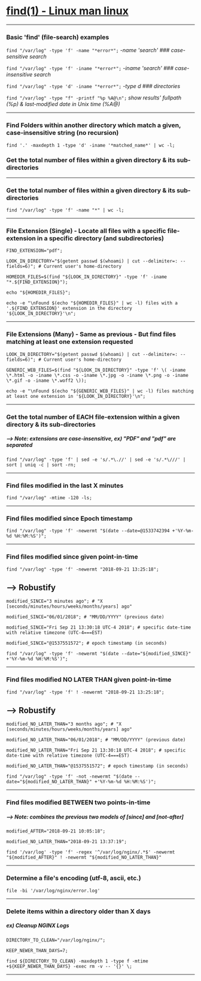 
# [find(1) - Linux man linux](https://linux.die.net/man/1/find)



***
### Basic 'find' (file-search) examples
```find "/var/log" -type 'f' -name "*error*";```   *-name 'search'   ### case-sensitive search*

```find "/var/log" -type 'f' -iname "*error*";```   *-iname 'search'   ### case-insensitive search*

```find "/var/log" -type 'd' -iname "*error*";```   *-type d   ### directories*

```find "/var/log" -type "f" -printf "%p %A@\n";``` *show results' fullpath (%p) & last-modified date in Unix time (%A@)*




***
### Find Folders within another directory which match a given, case-insensitive string (no recursion)
```
find '.' -maxdepth 1 -type 'd' -iname '*matched_name*' | wc -l;
```



### Get the total number of files within a given directory & its sub-directories
***
### Get the total number of files within a given directory & its sub-directories
```
find "/var/log" -type 'f' -name "*" | wc -l;
```



***
### File Extension (Single) - Locate all files with a specific file-extension in a specific directory (and subdirectories)
```
FIND_EXTENSION="pdf";

LOOK_IN_DIRECTORY="$(getent passwd $(whoami) | cut --delimiter=: --fields=6)"; # Current user's home-directory

HOMEDIR_FILES=$(find "${LOOK_IN_DIRECTORY}" -type 'f' -iname "*.${FIND_EXTENSION}");

echo "${HOMEDIR_FILES}";

echo -e "\nFound $(echo "${HOMEDIR_FILES}" | wc -l) files with a '.${FIND_EXTENSION}' extension in the directory '${LOOK_IN_DIRECTORY}'\n";

```
***



### File Extensions (Many) - Same as previous - But find files matching at least one extension requested
```
LOOK_IN_DIRECTORY="$(getent passwd $(whoami) | cut --delimiter=: --fields=6)"; # Current user's home-directory

GENERIC_WEB_FILES=$(find "${LOOK_IN_DIRECTORY}" -type 'f' \( -iname \*.html -o -iname \*.css -o -iname \*.jpg -o -iname \*.png -o -iname \*.gif -o -iname \*.woff2 \));

echo -e "\nFound $(echo "${GENERIC_WEB_FILES}" | wc -l) files matching at least one extension in '${LOOK_IN_DIRECTORY}'\n";

```



***
### Get the total number of EACH file-extension within a given directory & its sub-directories
##### --> Note: extensions are case-insensitive, ex) "PDF" and "pdf" are separated
```
find "/var/log" -type 'f' | sed -e 's/.*\.//' | sed -e 's/.*\///' | sort | uniq -c | sort -rn;
```



***
### Find files modified in the last X minutes
```find "/var/log" -mtime -120 -ls;```



***
### Find files modified since Epoch timestamp
```find "/var/log" -type 'f' -newermt "$(date --date=@1533742394 +'%Y-%m-%d %H:%M:%S')";```




***
### Find files modified since given point-in-time
```find "/var/log" -type 'f' -newermt "2018-09-21 13:25:18";```
## --> Robustify
```
modified_SINCE="3 minutes ago"; # "X [seconds/minutes/hours/weeks/months/years] ago"

modified_SINCE="06/01/2018"; # "MM/DD/YYYY" (previous date)

modified_SINCE="Fri Sep 21 13:30:18 UTC-4 2018"; # specific date-time with relative timezone (UTC-4===EST)

modified_SINCE="@1537551572"; # epoch timestamp (in seconds)

find "/var/log" -type 'f' -newermt "$(date --date="${modified_SINCE}" +'%Y-%m-%d %H:%M:%S')";
```



***
### Find files modified NO LATER THAN given point-in-time
```
find "/var/log" -type 'f' ! -newermt "2018-09-21 13:25:18";
```
## --> Robustify
```
modified_NO_LATER_THAN="3 months ago"; # "X [seconds/minutes/hours/weeks/months/years] ago"

modified_NO_LATER_THAN="06/01/2018"; # "MM/DD/YYYY" (previous date)

modified_NO_LATER_THAN="Fri Sep 21 13:30:18 UTC-4 2018"; # specific date-time with relative timezone (UTC-4===EST)

modified_NO_LATER_THAN="@1537551572"; # epoch timestamp (in seconds)

find "/var/log" -type 'f' -not -newermt "$(date --date="${modified_NO_LATER_THAN}" +'%Y-%m-%d %H:%M:%S')";
```



***
### Find files modified BETWEEN two points-in-time
#####  --> Note: combines the previous two models of [since] and [not-after]
```
modified_AFTER="2018-09-21 10:05:18";

modified_NO_LATER_THAN="2018-09-21 13:37:19";

find '/var/log' -type 'f' -regex '^/var/log/nginx/.*$' -newermt "${modified_AFTER}" ! -newermt "${modified_NO_LATER_THAN}"
```



***
### Determine a file's encoding (utf-8, ascii, etc.)
```file -bi '/var/log/nginx/error.log'```



***
### Delete items within a directory older than X days
#####  ex) Cleanup NGINX Logs
```
DIRECTORY_TO_CLEAN="/var/log/nginx/";

KEEP_NEWER_THAN_DAYS=7;

find ${DIRECTORY_TO_CLEAN} -maxdepth 1 -type f -mtime +${KEEP_NEWER_THAN_DAYS} -exec rm -v -- '{}' \;
```



***
